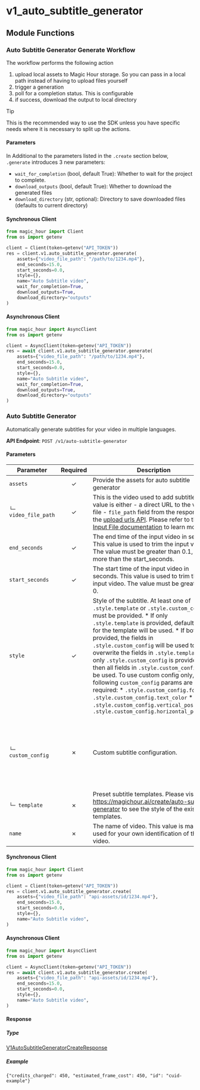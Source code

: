 # v1_auto_subtitle_generator

## Module Functions

<!-- CUSTOM DOCS START -->

### Auto Subtitle Generator Generate Workflow <a name="generate"></a>

The workflow performs the following action

1. upload local assets to Magic Hour storage. So you can pass in a local path instead of having to upload files yourself
2. trigger a generation
3. poll for a completion status. This is configurable
4. if success, download the output to local directory

> [!TIP]
> This is the recommended way to use the SDK unless you have specific needs where it is necessary to split up the actions.

#### Parameters

In Additional to the parameters listed in the `.create` section below, `.generate` introduces 3 new parameters:

- `wait_for_completion` (bool, default True): Whether to wait for the project to complete.
- `download_outputs` (bool, default True): Whether to download the generated files
- `download_directory` (str, optional): Directory to save downloaded files (defaults to current directory)

#### Synchronous Client

```python
from magic_hour import Client
from os import getenv

client = Client(token=getenv("API_TOKEN"))
res = client.v1.auto_subtitle_generator.generate(
    assets={"video_file_path": "/path/to/1234.mp4"},
    end_seconds=15.0,
    start_seconds=0.0,
    style={},
    name="Auto Subtitle video",
    wait_for_completion=True,
    download_outputs=True,
    download_directory="outputs"
)
```

#### Asynchronous Client

```python
from magic_hour import AsyncClient
from os import getenv

client = AsyncClient(token=getenv("API_TOKEN"))
res = await client.v1.auto_subtitle_generator.generate(
    assets={"video_file_path": "/path/to/1234.mp4"},
    end_seconds=15.0,
    start_seconds=0.0,
    style={},
    name="Auto Subtitle video",
    wait_for_completion=True,
    download_outputs=True,
    download_directory="outputs"
)
```

<!-- CUSTOM DOCS END -->

### Auto Subtitle Generator <a name="create"></a>

Automatically generate subtitles for your video in multiple languages.

**API Endpoint**: `POST /v1/auto-subtitle-generator`

#### Parameters

| Parameter | Required | Description | Example |
|-----------|:--------:|-------------|--------|
| `assets` | ✓ | Provide the assets for auto subtitle generator | `{"video_file_path": "api-assets/id/1234.mp4"}` |
| `└─ video_file_path` | ✓ | This is the video used to add subtitles. This value is either - a direct URL to the video file - `file_path` field from the response of the [upload urls API](https://docs.magichour.ai/api-reference/files/generate-asset-upload-urls).  Please refer to the [Input File documentation](https://docs.magichour.ai/api-reference/files/generate-asset-upload-urls#input-file) to learn more.  | `"api-assets/id/1234.mp4"` |
| `end_seconds` | ✓ | The end time of the input video in seconds. This value is used to trim the input video. The value must be greater than 0.1, and more than the start_seconds. | `15.0` |
| `start_seconds` | ✓ | The start time of the input video in seconds. This value is used to trim the input video. The value must be greater than 0. | `0.0` |
| `style` | ✓ | Style of the subtitle. At least one of `.style.template` or `.style.custom_config` must be provided.  * If only `.style.template` is provided, default values for the template will be used. * If both are provided, the fields in `.style.custom_config` will be used to overwrite the fields in `.style.template`. * If only `.style.custom_config` is provided, then all fields in `.style.custom_config` will be used.  To use custom config only, the following `custom_config` params are required: * `.style.custom_config.font` * `.style.custom_config.text_color` * `.style.custom_config.vertical_position` * `.style.custom_config.horizontal_position`  | `{}` |
| `└─ custom_config` | ✗ | Custom subtitle configuration. | `{"font": "Noto Sans", "font_size": 24.0, "font_style": "normal", "highlighted_text_color": "#FFD700", "horizontal_position": "center", "stroke_color": "#000000", "stroke_width": 1.0, "text_color": "#FFFFFF", "vertical_position": "bottom"}` |
| `└─ template` | ✗ | Preset subtitle templates. Please visit https://magichour.ai/create/auto-subtitle-generator to see the style of the existing templates. | `"cinematic"` |
| `name` | ✗ | The name of video. This value is mainly used for your own identification of the video. | `"Auto Subtitle video"` |

#### Synchronous Client

```python
from magic_hour import Client
from os import getenv

client = Client(token=getenv("API_TOKEN"))
res = client.v1.auto_subtitle_generator.create(
    assets={"video_file_path": "api-assets/id/1234.mp4"},
    end_seconds=15.0,
    start_seconds=0.0,
    style={},
    name="Auto Subtitle video",
)

```

#### Asynchronous Client

```python
from magic_hour import AsyncClient
from os import getenv

client = AsyncClient(token=getenv("API_TOKEN"))
res = await client.v1.auto_subtitle_generator.create(
    assets={"video_file_path": "api-assets/id/1234.mp4"},
    end_seconds=15.0,
    start_seconds=0.0,
    style={},
    name="Auto Subtitle video",
)

```

#### Response

##### Type
[V1AutoSubtitleGeneratorCreateResponse](/magic_hour/types/models/v1_auto_subtitle_generator_create_response.py)

##### Example
`{"credits_charged": 450, "estimated_frame_cost": 450, "id": "cuid-example"}`

